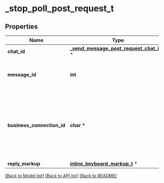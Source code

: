 # _stop_poll_post_request_t

## Properties
Name | Type | Description | Notes
------------ | ------------- | ------------- | -------------
**chat_id** | [**_send_message_post_request_chat_id_t**](_send_message_post_request_chat_id.md) \* |  | 
**message_id** | **int** | Identifier of the original message with the poll | 
**business_connection_id** | **char \*** | Unique identifier of the business connection on behalf of which the message to be edited was sent | [optional] 
**reply_markup** | [**inline_keyboard_markup_t**](inline_keyboard_markup.md) \* |  | [optional] 

[[Back to Model list]](../README.md#documentation-for-models) [[Back to API list]](../README.md#documentation-for-api-endpoints) [[Back to README]](../README.md)


